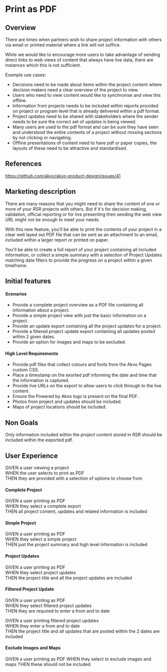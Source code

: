# Print as PDF

## Overview
There are times when partners wish to share project information with others via email or printed material where a link will not suffice.

While we would like to encourage more users to take advantage of sending direct links to web views of content that always have live data, there are instances which this is not sufficient.

Example use cases:
- Decisions need to be made about items within the project content where decision makers need a clear overview of the project to view.
- Users who need to view content would like to synchronise and view this offline.
- Information from projects needs to be included within reports provided on project or program level that is already delivered within a pdf format.
- Project updates need to be shared with stakeholders where the sender needs to be sure the correct set of updates is being viewed.
- Many users are used to the pdf format and can be sure they have seen and understood the entire contents of a project without missing sections by not clicking or navigating.
- Offline presentations of content need to have pdf or paper copies, the layouts of these need to be attractive and standardised.

## References
https://github.com/akvo/akvo-product-design/issues/41


## Marketing description
There are many reasons that you might need to share the content of one or more of your RSR projects with others. But if it's for decision making, validation, official reporting or for live presenting then sending the web view URL might not be enough to meet your needs.

With this new feature, you'll be able to print the contents of your project in a clear well layed out PDF file that can be sent as an attachment to an email, included within a larger report or printed on paper.

You'll be able to create a full report of your project containing all included information, or collect a simple summary with a selection of Project Updates matching date filters to provide the progress on a project within a given timeframe.

## Initial features
#### Scenarios
- Provide a complete project overview as a PDF file containing all information about a project.
- Provide a simple project view with just the basic information on a project.
- Provide an update export containing all the project updates for a project.
- Provide a filtered project update export containing all updates posted within 2 given dates.
- Provide an option for images and maps to be excluded.

#### High Level Requirements
- Provide pdf files that collect colours and fonts from the Akvo Pages custom CSS.
- Place a timestamp on the exorted pdf informing the date and time that the information is captured.
- Provide live URLs on the export to allow users to click through to the live content.
- Ensure the Powered by Akvo logo is present on the final PDF.
- Photos from project and updates should be included.
- Maps of project locations should be included.

## Non Goals
Only information included within the project content stored in RSR should be included within the exported pdf.

## User Experience
GIVEN a user viewing a project  
WHEN the user selects to print as PDF  
THEN they are provided with a selection of options to choose from  

#### Complete Project
GIVEN a user printing as PDF  
WHEN they select a complete export  
THEN all project content, updates and related information is included  

#### Simple Project
GIVEN a user printing as PDF  
WHEN they select a simple project  
THEN just the project summary and high level information is included  

#### Project Updates
GIVEN a user printing as PDF  
WHEN they select project updates  
THEN the project title and all the project updates are included  

#### Filtered Project Update 
GIVEN a user printing as PDF  
WHEN they select filtered project updates  
THEN they are required to enter a from and to date  

GIVEN a user printing filtered project updates  
WHEN they enter a from and to date  
THEN the project title and all updates that are posted within the 2 dates are included  

#### Exclude Images and Maps
GIVEN a user printing as PDF
WHEN they select to exclude images and maps
THEN these should not be included